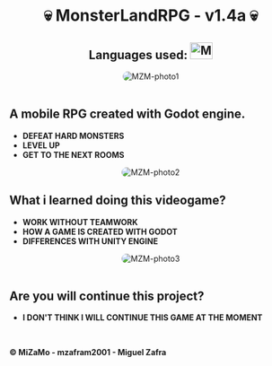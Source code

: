 <h1 align="center">💀 MonsterLandRPG - v1.4a 💀</h1>
<div align="center">
 <h2>Languages used: <img alt="MZM-Godot" height="30" width="40" src="https://cdn.jsdelivr.net/gh/devicons/devicon/icons/godot/godot-original.svg" /></h2>
</div>
 <div align="center">
    <img alt="MZM-photo1" style="border-radius:50px;" src="https://i.imgur.com/HSq3FN9.png">
  </div>
  <br>
<div>
  <h2>A mobile RPG created with Godot engine.</h2>
  <ul>
    <b><li>DEFEAT HARD MONSTERS</li></b>
    <b><li>LEVEL UP</li></b>
    <b><li>GET TO THE NEXT ROOMS</li></b>
  </ul>
</div>
<div align="center">
    <img alt="MZM-photo2" style="border-radius:50px;" src="https://i.imgur.com/Nj54dHU.png">
  </div>
  <div>
  <h2>What i learned doing this videogame?</h2>
  <ul>
    <b><li>WORK WITHOUT TEAMWORK</li></b>
    <b><li>HOW A GAME IS CREATED WITH GODOT</li></b>
    <b><li>DIFFERENCES WITH UNITY ENGINE</li></b>
  </ul>
</div>
<div>
  <div align="center">
    <img alt="MZM-photo3" style="border-radius:50px;" src="https://i.imgur.com/ooZVMWZ.png">
  </div>
  <br>
  <h2>Are you will continue this project?</h2>
 <ul>
    <b><li>I DON'T THINK I WILL CONTINUE THIS GAME AT THE MOMENT</li></b>
 </ul>
 <br>
       <b><p>© MiZaMo - mzafram2001 - Miguel Zafra</p></b>
  </div>
 
